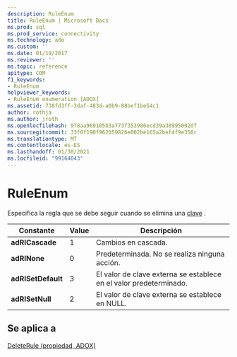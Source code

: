 ```yaml
---
description: RuleEnum
title: RuleEnum | Microsoft Docs
ms.prod: sql
ms.prod_service: connectivity
ms.technology: ado
ms.custom: ''
ms.date: 01/19/2017
ms.reviewer: ''
ms.topic: reference
apitype: COM
f1_keywords:
- RuleEnum
helpviewer_keywords:
- RuleEnum enumeration [ADOX]
ms.assetid: 738fd3ff-3daf-483d-a0b9-88bef1be54c1
author: rothja
ms.author: jroth
ms.openlocfilehash: 978aa969105b3a773f353986ecd39a38995002df
ms.sourcegitcommit: 33f0f190f962059826e002be165a2bef4f9e350c
ms.translationtype: MT
ms.contentlocale: es-ES
ms.lasthandoff: 01/30/2021
ms.locfileid: "99164043"
---
```

# <a name="ruleenum"></a>RuleEnum
Especifica la regla que se debe seguir cuando se elimina una [clave](./key-object-adox.md) .  
  
|Constante|Value|Descripción|  
|--------------|-----------|-----------------|  
|**adRICascade**|1|Cambios en cascada.|  
|**adRINone**|0|Predeterminada. No se realiza ninguna acción.|  
|**adRISetDefault**|3|El valor de clave externa se establece en el valor predeterminado.|  
|**adRISetNull**|2|El valor de clave externa se establece en NULL.|  
  
## <a name="applies-to"></a>Se aplica a  
 [DeleteRule (propiedad, ADOX)](./deleterule-property-adox.md)